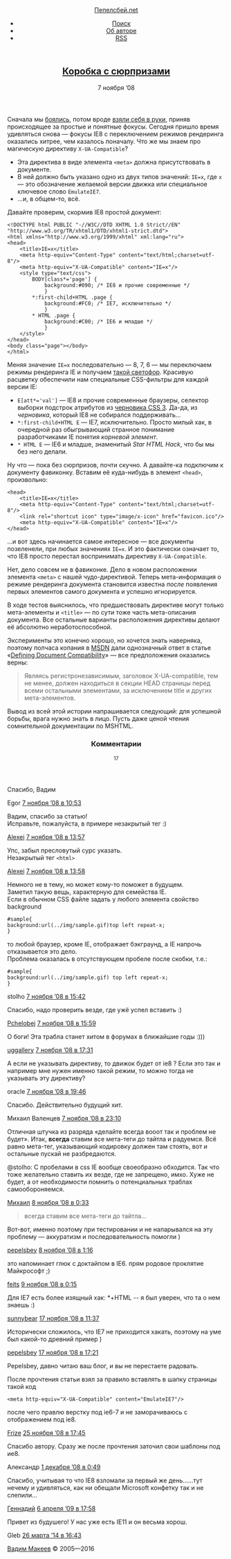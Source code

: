 <!DOCTYPE HTML>
<html lang="ru-RU">
<head>
	<title>Коробка с cюрпризами — Пепелсбей.net</title>
	<meta charset="utf-8">
	<meta http-equiv="x-ua-compatible" content="ie=edge">
	<meta name="description" content="Авторские заметки, посвящённые современной веб-разработке">
	<meta name="keywords" content="pepelsbey, Пепелсбей, Вадим Макеев, семантическая вёрстка, семантика, веб-стандарты, zen coding, микроформаты, css3, css, html5, html">
	<meta name="viewport" content="width=780">
	<link rel="stylesheet" href="/static/s/screen.css">
	<!--[if lt IE 9]><link rel="stylesheet" href="https://pepelsbey.net/static/s/ie.css"><![endif]-->
	<link rel="icon" sizes="16x16" href="/static/i/favicon.ico">
	<link rel="apple-touch-icon-precomposed" href="/static/i/favicon.png">
	<link rel="yandex-tableau-widget" href="/static/i/tableau.json">
	<link rel="alternate" type="application/rss+xml" title="RSS 2.0" href="/feed/index.rss">
	<link rel="alternate" type="application/atom+xml" title="Atom 0.3" href="/feed/atom/index">
	<!--[if lt IE 9]><script src="https://pepelsbey.net/static/j/html5.js"></script><![endif]-->
</head>
<body>
	<div class="header-wrap">
		<header class="header" role="banner">
			<p><a href="/">Пепелсбей.net</a></p>
			<ul role="navigation">
				<li><a href="/search/">Поиск</a></li>
				<li><a href="/author/">Об авторе</a></li>
				<li><a href="/feed/index.rss" title="RSS">RSS</a></li>
			</ul>
		</header>
	</div>
	<div class="article-wrap">
		<article class="article" role="main">
			<header>
				<h1><a href="index.html" rel="bookmark">Коробка с cюрпризами</a></h1>
				<time pubdate datetime="2008-11-07T05:29:07+00:00">7 ноября ’08</time>
			</header>
			<p>Сначала мы <a href="/2008/08/im-not-coward-but-hell/">боялись</a>, потом вроде <a href="/2008/09/ie-street-magic/">взяли себя в руки</a>, приняв происходящее за простые и понятные фокусы. Сегодня пришло время удивляться снова — фокусы IE8 с переключением режимов рендеринга оказались хитрее, чем казалось поначалу. Что же мы знаем про магическую директиву <code>X-UA-Compatible</code>?</p>

<ul>
<li>Эта директива в виде элемента <code>&lt;meta&gt;</code> должна присутствовать в документе.</li>
<li>В ней должно быть указано одно из двух типов значений: <code>IE=x</code>, где <code>x</code> — это обозначение желаемой версии движка или специальное ключевое слово <code>EmulateIE7</code>.</li>
<li>…и, в общем-то, всё.</li>
</ul>

<p>Давайте проверим, скормив IE8 простой документ:</p>

<pre><code>&lt;!DOCTYPE html PUBLIC "-//W3C//DTD XHTML 1.0 Strict//EN"</code>
<code>"http://www.w3.org/TR/xhtml1/DTD/xhtml1-strict.dtd"&gt;</code>
<code>&lt;html xmlns="http://www.w3.org/1999/xhtml" xml:lang="ru"&gt;</code>
<code>&lt;head&gt;</code>
<code>    &lt;title&gt;IE=x&lt;/title&gt;</code>
<code>    &lt;meta http-equiv="Content-Type" content="text/html;charset=utf-8"/&gt;</code>
<code>    &lt;meta http-equiv="X-UA-Compatible" content="IE=x"/&gt;</code>
<code>    &lt;style type="text/css"&gt;</code>
<code>        BODY[class*='page'] {</code>
<code>            background:#090; /* IE8 и прочие современные */</code>
<code>            }</code>
<code>        *:first-child+HTML .page {</code>
<code>            background:#FC0; /* IE7, исключительно */</code>
<code>            }</code>
<code>        * HTML .page {</code>
<code>            background:#C00; /* IE6 и младше */</code>
<code>            }</code>
<code>    &lt;/style&gt;</code>
<code>&lt;/head&gt;</code>
<code>&lt;body class="page"&gt;&lt;/body&gt;</code>
<code>&lt;/html&gt;</code></pre>

<p>Меняя значение <code>IE=x</code> последовательно — 8, 7, 6 — мы переключаем режимы рендеринга IE и получаем <a href="/pro/2008/11/surprise-box/traffic-lights.png" rel="darkbox">такой светофор</a>. Красивую расцветку обеспечили нам специальные CSS-фильтры для каждой версии IE:</p>

<ul>
<li><code>E[att*='val']</code> — IE8 и прочие современные браузеры, селектор выборки подстрок атрибутов из <a href="http://www.w3.org/TR/css3-selectors/#attribute-substrings">черновика CSS 3</a>. Да-да, из <em>черновика</em>, который IE8 не собирался поддерживать…</li>
<li><code>*:first-child+HTML E</code> — IE7, исключительно. Просто милый хак, в очередной раз обыгрывающий странное понимание разработчиками IE понятия <em>корневой элемент</em>.</li>
<li><code>* HTML E</code> — IE6 и младше, знаменитый <em>Star HTML Hack</em>, что бы мы без него делали.</li>
</ul>

<p>Ну что — пока без сюрпризов, почти скучно. А давайте-ка подключим к документу фавиконку. Вставим её куда-нибудь в элемент <code>&lt;head&gt;</code>, произвольно:</p>

<pre><code>&lt;head&gt;</code>
<code>    &lt;title&gt;IE=x&lt;/title&gt;</code>
<code>    &lt;meta http-equiv="Content-Type" content="text/html;charset=utf-8"/&gt;</code>
<code>    &lt;link rel="shortcut icon" type="image/x-icon" href="favicon.ico"/&gt;</code>
<code>    &lt;meta http-equiv="X-UA-Compatible" content="IE=x"/&gt;</code>
<code>&lt;/head&gt;</code></pre>

<p>…и вот здесь начинается самое интересное — все документы позеленели, при любых значениях <code>IE=x</code>. И это фактически означает то, что IE8 просто перестал воспринимать директиву <code>X-UA-Compatible</code>.</p>

<p>Нет, дело совсем не в фавиконке. Дело в новом расположении элемента <code>&lt;meta&gt;</code> с нашей чудо-директивой. Теперь мета-информация о режиме рендеринга документа становится известна <em>после</em> появления первых элементов самого документа и успешно игнорируется.</p>

<p>В ходе тестов выяснилось, что предшествовать директиве могут только мета-элементы и <code>&lt;title&gt;</code> — по сути тоже часть мета-описания документа. Все остальные варианты расположения директивы делают её абсолютно неработоспособной.</p>

<p>Эксперименты это конечно хорошо, но хочется знать наверняка, поэтому полчаса копания в <a href="http://msdn.microsoft.com/">MSDN</a> дали однозначный ответ в статье «<a href="http://msdn.microsoft.com/en-us/magazine/cc288325(VS.85).aspx">Defining Document Compatibility</a>» — все предположения оказались верны:</p>

<blockquote><p>Являясь регистронезависимым, заголовок X-UA-compatible, тем не менее, должен находиться в секции HEAD страницы перед всеми остальными элементами, за исключением title и других мета-элементов.</p></blockquote>

<p>Вывод из всей этой истории напрашивается следующий: для успешной борьбы, врага нужно знать в лицо. Пусть даже ценой чтения сомнительной документации по MSHTML.</p>
			<section class="comments" id="comments">
				<header>
					<h3>Комментарии</h3>
					<small>17</small>
				</header>
				<article id="comment-1723"class="comment even thread-even depth-1">
					<p>Спасибо, Вадим</p>
					<footer>
						Egor						<time pubdate datetime="2008-11-07T05:29:07+00:00"><a href="index.html#comment-1723">7 ноября ’08 в 10:53</a></time>
					</footer>
				</article>
				<article id="comment-1728"class="comment odd alt thread-odd thread-alt depth-1">
					<p>Вадим, спасибо за статью!<br />
Исправьте, пожалуйста, в примере незакрытый тег  :)</p>
					<footer>
						<a href="http://redbook.me" rel="external nofollow" class="url">Alexei</a>						<time pubdate datetime="2008-11-07T05:29:07+00:00"><a href="index.html#comment-1728">7 ноября ’08 в 13:57</a></time>
					</footer>
				</article>
				<article id="comment-1729"class="comment even thread-even depth-1">
					<p>Упс, забыл пресловутый сурс указать.<br />
Незакрытый тег <code>&lt;html&gt;</code></p>
					<footer>
						<a href="http://redbook.me" rel="external nofollow" class="url">Alexei</a>						<time pubdate datetime="2008-11-07T05:29:07+00:00"><a href="index.html#comment-1729">7 ноября ’08 в 13:58</a></time>
					</footer>
				</article>
				<article id="comment-1730"class="comment odd alt thread-odd thread-alt depth-1">
					<p>Немного не в тему, но может кому-то поможет в будущем.<br />
Заметил такую вещь, характерную для семейства IE.<br />
Если в обычном CSS файле задать у любого элемента свойство background</p>
<pre>
<code>#sample{</code>
<code>background:url(../img/sample.gif)top left repeat-x;</code>
<code>}</code>
</pre>
<p>то любой браузер, кроме IE, отображает бэкграунд, а IE напрочь отказывается это дело.<br />
Проблема оказалась в отсутствующем пробеле после скобки, т.е.:</p>
<pre>
<code>#sample{</code>
<code>background:url(../img/sample.gif) top left repeat-x;</code>
<code>}</code>
</pre>
					<footer>
						stolho						<time pubdate datetime="2008-11-07T05:29:07+00:00"><a href="index.html#comment-1730">7 ноября ’08 в 15:42</a></time>
					</footer>
				</article>
				<article id="comment-1732"class="comment even thread-even depth-1">
					<p>Спасибо, надо проверить везде, где ужё успел вставить :)</p>
					<footer>
						<a href="http://pchelobej.livejournal.com" rel="external nofollow" class="url">Pchelobej</a>						<time pubdate datetime="2008-11-07T05:29:07+00:00"><a href="index.html#comment-1732">7 ноября ’08 в 15:59</a></time>
					</footer>
				</article>
				<article id="comment-1733"class="comment odd alt thread-odd thread-alt depth-1">
					<p>О боги! Эта трабла станет хитом в форумах в ближайшие годы :)))</p>
					<footer>
						<a href="http://uggallery.audiopeace.ru" rel="external nofollow" class="url">uggallery</a>						<time pubdate datetime="2008-11-07T05:29:07+00:00"><a href="index.html#comment-1733">7 ноября ’08 в 17:31</a></time>
					</footer>
				</article>
				<article id="comment-1735"class="comment even thread-even depth-1">
					<p>А если не указывать директиву, то движок будет от ie8 ? Если это так и например мне нужен именно такой режим, то можно тогда не указывать эту директиву?</p>
					<footer>
						oracle						<time pubdate datetime="2008-11-07T05:29:07+00:00"><a href="index.html#comment-1735">7 ноября ’08 в 19:46</a></time>
					</footer>
				</article>
				<article id="comment-1737"class="comment odd alt thread-odd thread-alt depth-1">
					<p>Спасибо. Действительно будущий хит.</p>
					<footer>
						Михаил Валенцев						<time pubdate datetime="2008-11-07T05:29:07+00:00"><a href="index.html#comment-1737">7 ноября ’08 в 23:10</a></time>
					</footer>
				</article>
				<article id="comment-1738"class="comment even thread-even depth-1">
					<p>Отличная штучка из разряда «делайте всегда вооот так и проблем не будет». Итак, <strong>всегда</strong> ставим все мета-теги до тайтла и радуемся. Всё равно мета-тег, указывающий кодировку должен там стоять, вот и остальные пускай не разбредаются.</p>
<p>@stolho: С пробелами в css IE вообще своеобразно обходится. Так что тоже желательно ставить их везде, где не запрещено, имхо. Хуже не будет, а от необходимости помнить о потенциальных траблах самообороняемся.</p>
					<footer>
						<a href="http://designnotfound.ru" rel="external nofollow" class="url">Михаил</a>						<time pubdate datetime="2008-11-07T05:29:07+00:00"><a href="index.html#comment-1738">8 ноября ’08 в 0:33</a></time>
					</footer>
				</article>
				<article id="comment-1739"class="comment odd alt thread-odd thread-alt depth-1">
					<blockquote><p>всегда ставим все мета-теги до тайтла…</p></blockquote>
<p>Вот-вот, именно поэтому при тестировании и не напарывался на эту проблему — аккуратизм и последовательность помогли )</p>
					<footer>
						<a href="/" rel="external nofollow" class="url">pepelsbey</a>						<time pubdate datetime="2008-11-07T05:29:07+00:00"><a href="index.html#comment-1739">8 ноября ’08 в 1:16</a></time>
					</footer>
				</article>
				<article id="comment-1754"class="comment even thread-even depth-1">
					<p>это напоминает глюк с доктайпом в IE6. прям родовое проклятие Майкрософт ;)</p>
					<footer>
						<a href="http://sunnyfetis.livejournal.com" rel="external nofollow" class="url">feits</a>						<time pubdate datetime="2008-11-07T05:29:07+00:00"><a href="index.html#comment-1754">9 ноября ’08 в 0:15</a></time>
					</footer>
				</article>
				<article id="comment-1919"class="comment odd alt thread-odd thread-alt depth-1">
					<p>Для IE7 есть более изящный хак: *+HTML -- я был уверен, что та о нем знаешь :)</p>
					<footer>
						<a href="http://webo.in/" rel="external nofollow" class="url">sunnybear</a>						<time pubdate datetime="2008-11-07T05:29:07+00:00"><a href="index.html#comment-1919">17 ноября ’08 в 11:37</a></time>
					</footer>
				</article>
				<article id="comment-1932"class="comment even thread-even depth-1">
					<p>Исторически сложилось, что IE7 не приходится хакать, поэтому на уме был какой-то древний пример )</p>
					<footer>
						<a href="/" rel="external nofollow" class="url">pepelsbey</a>						<time pubdate datetime="2008-11-07T05:29:07+00:00"><a href="index.html#comment-1932">17 ноября ’08 в 17:21</a></time>
					</footer>
				</article>
				<article id="comment-2119"class="comment odd alt thread-odd thread-alt depth-1">
					<p>Pepelsbey, давно читаю ваш блог, и вы не перестаете радовать.</p>
<p>После прочтения статьи взял за правило вставлять в шапку страницы такой код</p>
<pre><code>&lt;meta http-equiv="X-UA-Compatible" content="EmulateIE7"/&gt;</code></pre>
<p>после чего правлю верстку под ie6-7 и не заморачиваюсь с отображением под ie8.</p>
					<footer>
						<a href="http://frize.ru" rel="external nofollow" class="url">Frize</a>						<time pubdate datetime="2008-11-07T05:29:07+00:00"><a href="index.html#comment-2119">25 ноября ’08 в 17:45</a></time>
					</footer>
				</article>
				<article id="comment-2193"class="comment even thread-even depth-1">
					<p>Спасибо автору. Сразу же после прочтения  заточил свои шаблоны под ие8.</p>
					<footer>
						Александр						<time pubdate datetime="2008-11-07T05:29:07+00:00"><a href="index.html#comment-2193">1 декабря ’08 в 0:49</a></time>
					</footer>
				</article>
				<article id="comment-3685"class="comment odd alt thread-odd thread-alt depth-1">
					<p>Спасибо, учитывая то что IE8 взломали за первый же день......тут нечему и удивляться, как ни обещали Microsoft конфетку так и не слепили...</p>
					<footer>
						<a href="http://weberty.ru" rel="external nofollow" class="url">Геннадий</a>						<time pubdate datetime="2008-11-07T05:29:07+00:00"><a href="index.html#comment-3685">6 апреля ’09 в 17:58</a></time>
					</footer>
				</article>
				<article id="comment-6236"class="comment even thread-even depth-1">
					<p>Привет из будушего! У нас уже есть IE11 и он весьма хорош.</p>
					<footer>
						Gleb						<time pubdate datetime="2008-11-07T05:29:07+00:00"><a href="index.html#comment-6236">26 марта ’14 в 16:43</a></time>
					</footer>
				</article>
			</section>
		</article>
	</div>
	<div class="footer-wrap">
		<footer class="footer" role="contentinfo">
			<p><a href="/author/">Вадим Макеев</a> © 2005—2016</p>
		</footer>
	</div>
	<script src="https://yandex.st/jquery/1.9.1/jquery.min.js"></script>
	<script>window.jQuery || document.write('<script src="https://pepelsbey.net/static/j/jquery.js">\x3C/script>');</script>
	<script src="/static/j/script.js"></script>
	<!-- Yandex -->
	<script>(function(b,c,a){(c[a]=c[a]||[]).push(function(){try{c.yaCounter155532=new Ya.Metrika({id:155532})}catch(a){}});var e=b.getElementsByTagName('script')[0],d=b.createElement('script'),a=function(){e.parentNode.insertBefore(d,e)};d.async=!0;d.src='//mc.yandex.ru/metrika/watch.js';'[object Opera]'==c.opera?b.addEventListener('DOMContentLoaded',a):a()})(document,window,'yandex_metrika_callbacks');</script><noscript><img src="https://mc.yandex.ru/watch/155532" alt=""></noscript>
	<!-- 12 & 0,591 -->
</body>
</html>
